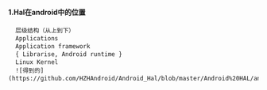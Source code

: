#### 1.Hal在android中的位置
      层级结构（从上到下）
      Applications
      Application framework
      { Librarise, Android runtime }
      Linux Kernel
      ![得到的](https://github.com/HZHAndroid/Android_Hal/blob/master/Android%20HAL/android_layer.png)
      
